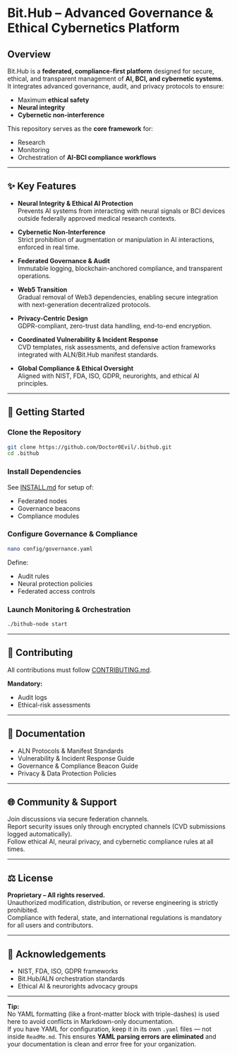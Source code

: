 # Bit.Hub – Advanced Governance & Ethical Cybernetics Platform

## Overview

Bit.Hub is a **federated, compliance-first platform** designed for secure, ethical, and transparent management of **AI, BCI, and cybernetic systems**.  
It integrates advanced governance, audit, and privacy protocols to ensure:

* Maximum **ethical safety**
* **Neural integrity**
* **Cybernetic non-interference**

This repository serves as the **core framework** for:

* Research
* Monitoring
* Orchestration of **AI-BCI compliance workflows**

***

## ✨ Key Features

- **Neural Integrity & Ethical AI Protection**  
  Prevents AI systems from interacting with neural signals or BCI devices outside federally approved medical research contexts.

- **Cybernetic Non-Interference**  
  Strict prohibition of augmentation or manipulation in AI interactions, enforced in real time.

- **Federated Governance & Audit**  
  Immutable logging, blockchain-anchored compliance, and transparent operations.

- **Web5 Transition**  
  Gradual removal of Web3 dependencies, enabling secure integration with next-generation decentralized protocols.

- **Privacy-Centric Design**  
  GDPR-compliant, zero-trust data handling, end-to-end encryption.

- **Coordinated Vulnerability & Incident Response**  
  CVD templates, risk assessments, and defensive action frameworks integrated with ALN/Bit.Hub manifest standards.

- **Global Compliance & Ethical Oversight**  
  Aligned with NIST, FDA, ISO, GDPR, neurorights, and ethical AI principles.

***

## 🚀 Getting Started

### Clone the Repository

```bash
git clone https://github.com/Doctor0Evil/.bithub.git
cd .bithub
```

### Install Dependencies

See [INSTALL.md](https://github.com/Doctor0Evil/.bithub/blob/main/INSTALL.md) for setup of:

- Federated nodes
- Governance beacons
- Compliance modules

### Configure Governance & Compliance

```bash
nano config/governance.yaml
```
Define:

- Audit rules
- Neural protection policies
- Federated access controls

### Launch Monitoring & Orchestration

```bash
./bithub-node start
```

***

## 🤝 Contributing

All contributions must follow [CONTRIBUTING.md](https://github.com/Doctor0Evil/.bithub/blob/main/CONTRIBUTING.md).

**Mandatory:**

- Audit logs
- Ethical-risk assessments

***

## 📖 Documentation

- ALN Protocols & Manifest Standards
- Vulnerability & Incident Response Guide
- Governance & Compliance Beacon Guide
- Privacy & Data Protection Policies

***

## 🌐 Community & Support

Join discussions via secure federation channels.  
Report security issues only through encrypted channels (CVD submissions logged automatically).  
Follow ethical AI, neural privacy, and cybernetic compliance rules at all times.

***

## ⚖️ License

**Proprietary – All rights reserved.**  
Unauthorized modification, distribution, or reverse engineering is strictly prohibited.  
Compliance with federal, state, and international regulations is mandatory for all users and contributors.

***

## 🙏 Acknowledgements

- NIST, FDA, ISO, GDPR frameworks
- Bit.Hub/ALN orchestration standards
- Ethical AI & neurorights advocacy groups

***

**Tip:**  
No YAML formatting (like a front-matter block with triple-dashes) is used here to avoid conflicts in Markdown-only documentation.  
If you have YAML for configuration, keep it in its own `.yaml` files — not inside `ReadMe.md`. This ensures **YAML parsing errors are eliminated** and your documentation is clean and error free for your organization.
